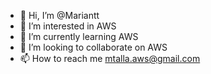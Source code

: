 - 👋 Hi, I’m @Mariantt
- 👀 I’m interested in AWS
- 🌱 I’m currently learning AWS
- 💞️ I’m looking to collaborate on AWS
- 📫 How to reach me mtalla.aws@gmail.com

<!---
Mariantt/Mariantt is a ✨ special ✨ repository because its `README.md` (this file) appears on your GitHub profile.
You can click the Preview link to take a look at your changes.
--->
